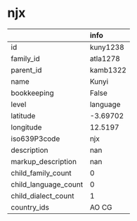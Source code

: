 # njx
|                      | info     |
|:---------------------|:---------|
| id                   | kuny1238 |
| family_id            | atla1278 |
| parent_id            | kamb1322 |
| name                 | Kunyi    |
| bookkeeping          | False    |
| level                | language |
| latitude             | -3.69702 |
| longitude            | 12.5197  |
| iso639P3code         | njx      |
| description          | nan      |
| markup_description   | nan      |
| child_family_count   | 0        |
| child_language_count | 0        |
| child_dialect_count  | 1        |
| country_ids          | AO CG    |